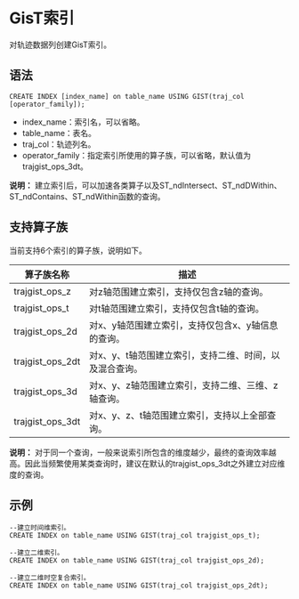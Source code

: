 # GisT索引

对轨迹数据列创建GisT索引。

## 语法

```
CREATE INDEX [index_name] on table_name USING GIST(traj_col [operator_family]);
```

-   index\_name：索引名，可以省略。
-   table\_name：表名。
-   traj\_col：轨迹列名。
-   operator\_family：指定索引所使用的算子族，可以省略，默认值为trajgist\_ops\_3dt。

**说明：** 建立索引后，可以加速各类算子以及ST\_ndIntersect、ST\_ndDWithin、ST\_ndContains、ST\_ndWithin函数的查询。

## 支持算子族

当前支持6个索引的算子族，说明如下。

|算子族名称|描述|
|-----|--|
|trajgist\_ops\_z|对z轴范围建立索引，支持仅包含z轴的查询。|
|trajgist\_ops\_t|对t轴范围建立索引，支持仅包含t轴的查询。|
|trajgist\_ops\_2d|对x、y轴范围建立索引，支持仅包含x、y轴信息的查询。|
|trajgist\_ops\_2dt|对x、y、t轴范围建立索引，支持二维、时间，以及混合查询。|
|trajgist\_ops\_3d|对x、y、z轴范围建立索引，支持二维、三维、z轴查询。|
|trajgist\_ops\_3dt|对x、y、z、t轴范围建立索引，支持以上全部查询。|

**说明：** 对于同一个查询，一般来说索引所包含的维度越少，最终的查询效率越高。因此当频繁使用某类查询时，建议在默认的trajgist\_ops\_3dt之外建立对应维度的查询。

## 示例

```
--建立时间维索引。
CREATE INDEX on table_name USING GIST(traj_col trajgist_ops_t);

--建立二维索引。
CREATE INDEX on table_name USING GIST(traj_col trajgist_ops_2d);

--建立二维时空复合索引。
CREATE INDEX on table_name USING GIST(traj_col trajgist_ops_2dt);
```


